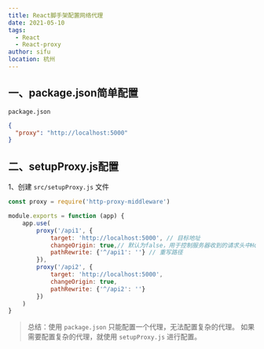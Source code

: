 ```yaml
---
title: React脚手架配置网络代理
date: 2021-05-10
tags:
  - React
  - React-proxy
author: sifu
location: 杭州
---
```


## 一、package.json简单配置

`package.json`

```json
{
  "proxy": "http://localhost:5000"
}
```


## 二、setupProxy.js配置

1、创建 `src/setupProxy.js` 文件

```js
const proxy = require('http-proxy-middleware')

module.exports = function (app) {
    app.use(
        proxy('/api1', {
            target: 'http://localhost:5000', // 目标地址
            changeOrigin: true,// 默认为false，用于控制服务器收到的请求头中Host值为 http://localhost:5000
            pathRewrite: {'^/api1': ''} // 重写路径
        }),
        proxy('/api2', {
            target: 'http://localhost:5000',
            changeOrigin: true,
            pathRewrite: {'^/api2': ''}
        })
    )
}
```

> 总结：使用 `package.json` 只能配置一个代理，无法配置复杂的代理。
> 如果需要配置复杂的代理，就使用 `setupProxy.js` 进行配置。
